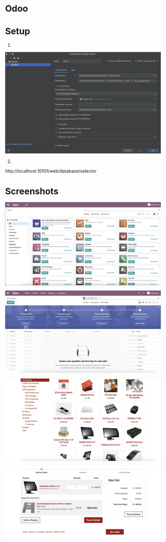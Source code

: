 # Odoo

# Setup

1.

![web](/images/confg.png)

2. 

http://localhost:10101/web/database/selector

# Screenshots

![web](/images/d1.png)

![web](/images/d2.png)

![web](/images/d3.png)

![web](/images/d4.png)
